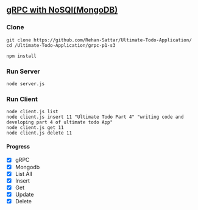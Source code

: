 ## [gRPC with NoSQl(MongoDB)](https://github.com/Rehan-Sattar/Ultimate-Todo-Application/tree/master/grpc-p1-s3/nosql)

### Clone
```
git clone https://github.com/Rehan-Sattar/Ultimate-Todo-Application/
cd /Ultimate-Todo-Application/grpc-p1-s3

npm install
```

### Run Server
```
node server.js
```
### Run Client
```
node client.js list
node client.js insert 11 "Ultimate Todo Part 4" "writing code and developing part 4 of ultimate todo App"
node client.js get 11
node client.js delete 11
```

#### Progress
- [x] gRPC
- [x] Mongodb
- [x] List All
- [x] Insert
- [x] Get
- [x] Update
- [x] Delete